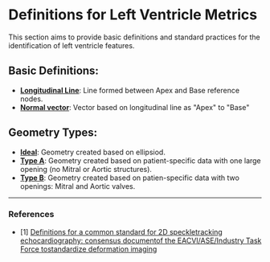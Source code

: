 
# Definitions for Left Ventricle Metrics

This section aims to provide basic definitions and standard practices 
for the identification of left ventricle features.


## Basic Definitions:

- [**Longitudinal Line**](./geo_references.ipynb): Line formed between Apex and Base reference nodes.
- [**Normal vector**](./geo_references.ipynb): Vector based on longitudinal line as "Apex" to "Base"
  
## Geometry Types:

- [**Ideal**](./types_of_geometries.ipynb): Geometry created based on ellipsiod.
- [**Type A**](./types_of_geometries.ipynb): Geometry created based on patient-specific data with one large opening (no Mitral or Aortic structures).
- [**Type B**](./types_of_geometries.ipynb): Geometry created based on patien-specific data with two openings: Mitral and Aortic valves.


____
### References

- [1] [Definitions for a common standard for 2D speckletracking echocardiography: consensus documentof the EACVI/ASE/Industry Task Force tostandardize deformation imaging](https://core.ac.uk/reader/53744593?utm_source=linkout)


